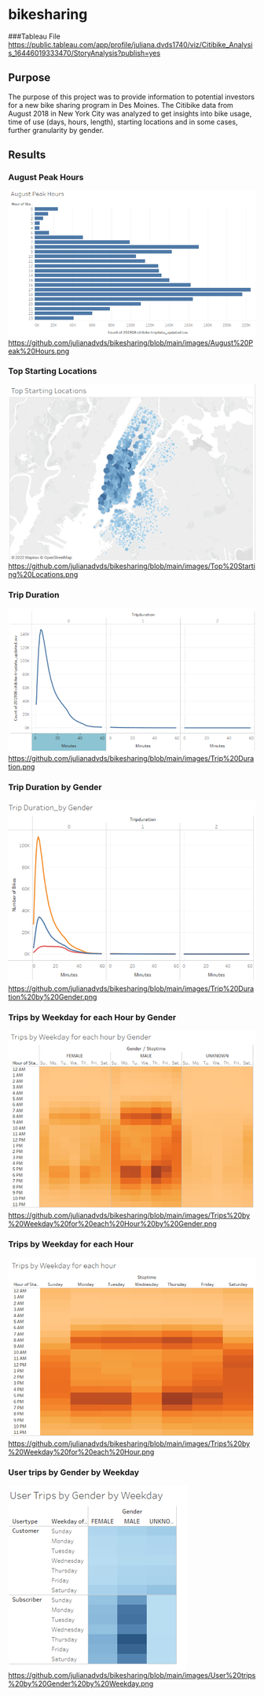 # bikesharing

###Tableau File
https://public.tableau.com/app/profile/juliana.dvds1740/viz/Citibike_Analysis_16446019333470/StoryAnalysis?publish=yes


## Purpose
The purpose of this project was to provide information to potential investors for a new bike sharing program in Des Moines.  The Citibike data from August 2018 in New York City was analyzed to get insights into bike usage, time of use (days, hours, length), starting locations and in some cases, further granularity by gender.

## Results

### August Peak Hours
![image](https://github.com/julianadvds/bikesharing/blob/main/images/August%20Peak%20Hours.png)
https://github.com/julianadvds/bikesharing/blob/main/images/August%20Peak%20Hours.png

### Top Starting Locations
![image](https://github.com/julianadvds/bikesharing/blob/main/images/Top%20Starting%20Locations.png)
https://github.com/julianadvds/bikesharing/blob/main/images/Top%20Starting%20Locations.png

### Trip Duration
![image](https://github.com/julianadvds/bikesharing/blob/main/images/Trip%20Duration.png)
https://github.com/julianadvds/bikesharing/blob/main/images/Trip%20Duration.png

### Trip Duration by Gender
![image](https://github.com/julianadvds/bikesharing/blob/main/images/Trip%20Duration%20by%20Gender.png)
https://github.com/julianadvds/bikesharing/blob/main/images/Trip%20Duration%20by%20Gender.png

### Trips by Weekday for each Hour by Gender
![image](https://github.com/julianadvds/bikesharing/blob/main/images/Trips%20by%20Weekday%20for%20each%20Hour%20by%20Gender.png)
https://github.com/julianadvds/bikesharing/blob/main/images/Trips%20by%20Weekday%20for%20each%20Hour%20by%20Gender.png

### Trips by Weekday for each Hour
![image](https://github.com/julianadvds/bikesharing/blob/main/images/Trips%20by%20Weekday%20for%20each%20Hour.png)
https://github.com/julianadvds/bikesharing/blob/main/images/Trips%20by%20Weekday%20for%20each%20Hour.png

### User trips by Gender by Weekday
![image](https://github.com/julianadvds/bikesharing/blob/main/images/User%20trips%20by%20Gender%20by%20Weekday.png)
https://github.com/julianadvds/bikesharing/blob/main/images/User%20trips%20by%20Gender%20by%20Weekday.png